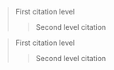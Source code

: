 >  First citation level
>
> > Second level citation

>  First citation level
> > Second level citation
